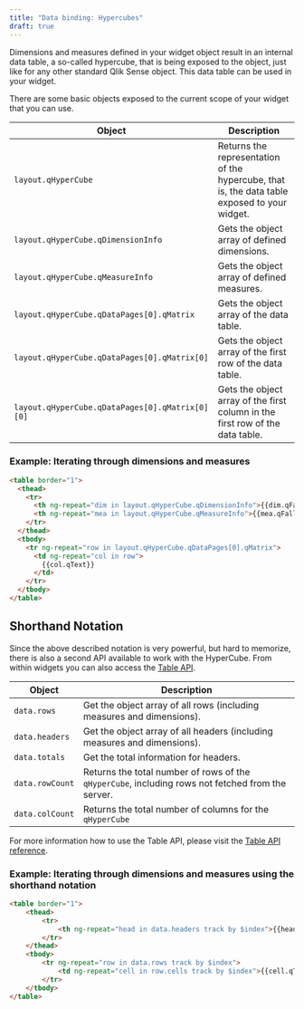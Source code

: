 ```yaml
---
title: "Data binding: Hypercubes"
draft: true
---
```


Dimensions and measures defined in your widget object result in an internal data table, a so-called hypercube, that is being exposed to the object, just like for any other standard Qlik Sense object. This data table can be used in your widget.

There are some basic objects exposed to the current scope of your widget that you can use.

Object                                          | Description
------------------------------------------------| ------------------------------
`layout.qHyperCube`                             | Returns the representation of the hypercube, that is, the data table exposed to your widget.
`layout.qHyperCube.qDimensionInfo`              | Gets the object array of defined dimensions.
`layout.qHyperCube.qMeasureInfo`                | Gets the object array of defined measures.
`layout.qHyperCube.qDataPages[0].qMatrix`       | Gets the object array of the data table.
`layout.qHyperCube.qDataPages[0].qMatrix[0]`    | Gets the object array of the first row of the data table.
`layout.qHyperCube.qDataPages[0].qMatrix[0][0]` | Gets the object array of the first column in the first row of the data table.

### Example: Iterating through dimensions and measures

```html
<table border="1">
  <thead>
    <tr>
      <th ng-repeat="dim in layout.qHyperCube.qDimensionInfo">{{dim.qFallbackTitle}}</td>
      <th ng-repeat="mea in layout.qHyperCube.qMeasureInfo">{{mea.qFallbackTitle}}</td>
    </tr>
  </thead>
  <tbody>
    <tr ng-repeat="row in layout.qHyperCube.qDataPages[0].qMatrix">
      <td ng-repeat="col in row">
        {{col.qText}}
      </td>
    </tr>
  </tbody>
</table>
```


## Shorthand Notation
Since the above described notation is very powerful, but hard to memorize, there is also a second API available to work with the HyperCube. From within widgets you can also access the [Table API](http://help.qlik.com/en-US/sense-developer/2.2/Subsystems/APIs/Content/TableAPI/qlik-table-interface.htm).

Object                                	| Description
--------------------------------------	| -------------------------------------------------
`data.rows`									| Get the object array of all rows (including measures and dimensions).
`data.headers`								| Get the object array of all headers (including measures and dimensions).
`data.totals`									| Get the total information for headers.
`data.rowCount`								| Returns the total number of rows of the `qHyperCube`, including rows not fetched from the server.
`data.colCount`								| Returns the total number of columns for the `qHyperCube`	      

For more information how to use the Table API, please visit the [Table API reference](http://help.qlik.com/en-US/sense-developer/2.2/Subsystems/APIs/Content/TableAPI/QHeader.htm).

### Example: Iterating through dimensions and measures using the shorthand notation

```html
<table border="1">
	<thead>
		<tr>
			<th ng-repeat="head in data.headers track by $index">{{head.qFallbackTitle}}</th>
		</tr>
	</thead>
	<tbody>
		<tr ng-repeat="row in data.rows track by $index">
			<td ng-repeat="cell in row.cells track by $index">{{cell.qText}}</td>
		</tr>
	</tbody>
</table>
```
